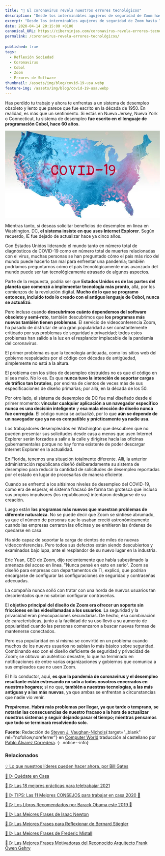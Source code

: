 ```yaml
---
title: "📰 El coronavirus revela nuestros errores tecnológicos"
description: "Desde los interminables agujeros de seguridad de Zoom hasta la revelación de que Cobol sigue vivo y enfermo dentro de nuestra infraestructura crítica del gobierno, estamos descubriendo para nuestra disgusto que mucha de nuestra tecnología está lejos de ser a prueba de desastres."
excerpt: "Desde los interminables agujeros de seguridad de Zoom hasta la revelación de que Cobol sigue vivo y enfermo dentro de nuestra infraestructura crítica del gobierno, estamos descubriendo para nuestra disgusto que mucha de nuestra tecnología está lejos de ser a prueba de desastres."
date: 2020-04-14 20:15:00 +0100
canonical_URL: https://ciberninjas.com/coronavirus-revela-errores-tecnológicos/
permalink: /coronavirus-revela-errores-tecnológicos/

published: true
tags:
  - Reflexión Sociedad
  - Coronavirus
  - Cobol
  - Zoom
  - Errores de Software
thumbnail: /assets/img/blog/covid-19-usa.webp
feature-img: /assets/img/blog/covid-19-usa.webp
---
```


Has perdido tu trabajo y ahora te enfrentas a un sistema de desempleo obsoleto y lento que parece que fue escrito en la década de 1950. En realidad, es más que un sentimiento. Si estás en Nueva Jersey, Nueva York o Connecticut, tu sistema de desempleo **fue escrito en el lenguaje de programación Cobol, hace 60 años**.

![El coronavirus revela nuestros errores tecnológicos. Desde los interminables agujeros de seguridad de Zoom hasta la revelación de que Cobol sigue vivo y enfermo dentro de nuestra infraestructura crítica del gobierno, estamos descubriendo para nuestra disgusto que mucha de nuestra tecnología está lejos de ser a prueba de desastres.](/assets/img/blog/covid-19-usa.webp "El coronavirus revela nuestros errores tecnológicos. Desde los interminables agujeros de seguridad de Zoom hasta la revelación de que Cobol sigue vivo y enfermo dentro de nuestra infraestructura crítica del gobierno, estamos descubriendo para nuestra disgusto que mucha de nuestra tecnología está lejos de ser a prueba de desastres.")

Mientras tanto, si deseas solicitar beneficios de desempleo en línea en Washington. DC, **el sistema insiste en que uses Internet Explorer**. Según recuerdo, IE fue dejado de actualizar hace ya cinco años.

Con Estados Unidos liderando el mundo tanto en número total de diagnósticos de COVID-19 como en número total de muertes relacionadas con el virus, muchas personas se han preguntado cómo el país más rico del mundo puede hacerlo tan mal para enfrentar una pandemia; también podríamos preguntarnos cómo el país tecnológicamente más avanzado del mundo puede ser tan tecnológicamente atrasado de algunos aspectos.

Parte de la respuesta, podría ser que **Estados Unidos es de las partes del planeta que comenzó a implementar tecnología más pronto**, allá, por los comienzos de la revolución digital. **Mucho de lo que se programo entonces, incluido todo lo creado con el antiguo lenguaje de Cobol, nunca se actualizó**.

Pero incluso cuando **descubrimos cuánto dependemos del software obsoleto y semi-roto**, también descubrimos que **los programas más nuevos también tienen problemas**. El servicio de videoconferencia Zoom, ha pasado de disfrutar de una gran popularidad a ser constantemente criticado por sus problemas de seguridad y privacidad; todos estos problemas han salido a la luz en el resplandor implacable de la pandemia del coronavirus.

El primer problema es que la tecnología anticuada, como los sitios web del gobierno respaldados por el código con décadas de antigüedad, simplemente no está a la altura.

El problema con los sitios de desempleo obstruidos no es que el código en sí sea malo. No lo es. Es que **nunca tuvo la intención de soportar cargas de tráfico tan brutales**, por encima de cientos de veces más de sus especificaciones de diseño primarias; por allá, en la década de los 50.

Por otro lado, el sistema de desempleo de DC fue mal diseñado desde el primer momento: **vincular cualquier aplicación a un navegador específico nunca es una decisión inteligente** y **esa mala elección de diseño nunca fue corregida**. El código nunca se actualizó, por lo que **aún se depende de un navegador que ya no es compatible y prácticamente ya nadie usa**.

Los trabajadores desempleados en Washington que descubren que no pueden presentar sus solicitudes desde casa a menos que usen Internet Explorer serán forzados a salir a la calle y dirigirse hacía las oficinas gubernamentales porque no hay forma existente de poder descargar Internet Explorer en la actualidad.

En Florida, tenemos una situación totalmente diferente. Allí, la anterior administración republicana diseñó deliberadamente su sistema de desempleo para reducir la cantidad de solicitudes de desempleo reportadas por el estado en lugar de procesarlas de manera eficiente.

Cuando se enfrentó a los altísimos niveles de desempleo del COVID-19, como era de esperar, el sistema fracasó de forma tan grotesca que incluso sus propios impulsores (los republicanos) intentaron desligarse de su creación.

Luego están **los programas más nuevos que muestran problemas de diferente naturaleza**. No se puede decir que Zoom se sintiese abrumado, ya que el número de personas que lo usaban creció astronómicamente cuando las empresas cerraron las oficinas y se emitieron las órdenes de quedarse en casa.

Ha sido capaz de soportar la carga de cientos de miles de nuevas videoconferencias. Pero todos sus defectos están siendo descubiertos y examinados bajo lupa, ante el resplandor de su nuevo lugar en la industria.

Eric Yuan, CEO de Zoom, dijo recientemente que había subestimado la amenaza del acoso en línea. "Nunca pensé en esto en serio". Zoom se diseñó para empresas con departamentos de TI, explicó, que podrían encargarse de configurar las configuraciones de seguridad y contraseñas adecuadas.

La compañía nunca soñó con tratar con una horda de nuevos usuarios tan desorientados que no sabrían configurar contraseñas.

El **objetivo principal del diseño de Zoom era ofrecer un soporte sin fricciones en las videollamadas a los usuarios**. La seguridad y la privacidad eran preocupaciones secundarias. De hecho, esa combinación de características, junto a la facilidad de su uso llevó a su aumento de popularidad cuando las personas comenzaron a buscar nuevas formas de mantenerse conectados.

Pero esa popularidad en sí misma se convirtió en un problema cuando muchos de los nuevos usuarios no sabían lo más básico sobre seguridad. Combinando eso con el diseño deficiente de seguridad y privacidad de Zoom; se obtuvo un auténtico desastre, lo que ha terminado en notificaciones de entre varias organizaciones y gobiernos que comunica a sus empleados que no usen Zoom.

El hilo conductor, aquí, **es que la pandemia de coronavirus y el desempleo resultante están estresando no solo a todos nosotros encerrados en nuestros hogares**; si no que, **también a nuestras tecnologías, a las más antiguas y a las más nuevas**, ya que ambas se enfrentan a circunstancias que nadie vio venir.

**Prepárense. Habrá más problemas por llegar, ya que tarde o temprano, se notarán las consecuencias de nuestro fracaso a la hora de actualizar nuestros sistemas y seguir dejando pasar el tiempo; mientras pensamos que todo se terminará resolviendo solo.**

**Fuente**\: Redacción de [Steven J. Vaughan-Nichols](https://twitter.com/sjvn){:target="_blank" rel="nofollow,noreferrer"} en [Computer World](https://www.computerworld.com/article/3537558/the-coronavirus-is-revealing-our-technology-blunders.html#tk.rss_all "El coronavirus revela nuestros errores tecnológicos
") traducci&oacute;n al castellano por [Pablo &Aacute;lvarez Corredera](https://kutt.it/ciberninjast).
{: .notice--info}

### **Relacionados** <!-- omit in toc -->

[💡 Lo que nuestros líderes pueden hacer ahora, por Bill Gates](/reflexión-sobre-covid-19-bill-gates/)

[🥇 ▷ Quédate en Casa](/alternativas-culturales-combatir-coronavirus/)

[🥇 ▷ Las 18 mejores prácticas para teletrabajar 2021](/mejores-practicas-trabajar-desde-casa/)

[🥇 ▷ TIPS: Las 11 Mejores CONSEJOS para trabajar en casa 2020 🏡](/mejores-consejos-trabajar-desde-casa/)

[🥇 ▷ Los Libros Recomendados por Barack Obama este 2019 📖](/los-libros-de-obama-2019/)

[📢 ▷ Las Mejores Frases de Isaac Newton](/frases-celebres-isaac-newton/)

[📢 ▷ Las Mejores Frases para Reflexionar de Bernard Stiegler](/frases-celebres-bernard-stiegler/)

[📢 ▷ Las Mejores Frases de Frederic Mistall](/frases-celebres-frederic-mistral/)

[📢 ▷ Las Mejores Frases Motivadoras del Reconocido Arquitecto Frank Owen Gehry](/frases-celebres-frank-owen-gehry/)
